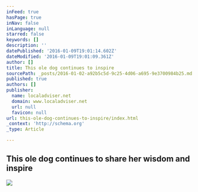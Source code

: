 ```yaml
---
inFeed: true
hasPage: true
inNav: false
inLanguage: null
starred: false
keywords: []
description: ''
datePublished: '2016-01-09T19:01:14.602Z'
dateModified: '2016-01-09T19:01:09.361Z'
author: []
title: This ole dog continues to inspire
sourcePath: _posts/2016-01-02-a92b5c5d-9c25-4d06-a695-9e3700984b25.md
published: true
authors: []
publisher:
  name: localadviser.net
  domain: www.localadviser.net
  url: null
  favicon: null
url: this-ole-dog-continues-to-inspire/index.html
_context: 'http://schema.org'
_type: Article

---
```

## This ole dog continues to share her wisdom and inspire
![](https://the-grid-user-content.s3-us-west-2.amazonaws.com/3f374ae6-1481-4b23-9acb-18e62257431e.jpg)